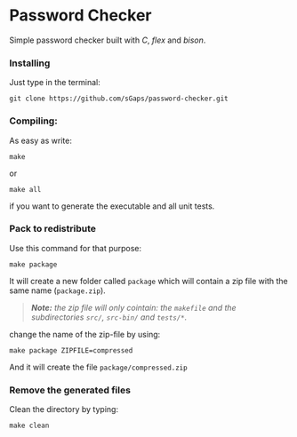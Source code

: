 # Password Checker

Simple password checker built with _C_, _flex_ and _bison_.

### Installing

Just type in the terminal:

```
git clone https://github.com/sGaps/password-checker.git
```

### Compiling:

As easy as write:
```
make
```
or
```
make all
```
if you want to generate the executable and all unit tests.

### Pack to redistribute

Use this command for that purpose:
```
make package
```
It will create a new folder called `package` which will contain a zip file with the same name (`package.zip`).

> _**Note:**_ _the zip file will only cointain: the `makefile` and the subdirectories `src/`, `src-bin/` and `tests/*`._

change the name of the zip-file by using:
```
make package ZIPFILE=compressed
```
And it will create the file `package/compressed.zip`

### Remove the generated files

Clean the directory by typing:
```
make clean
```

